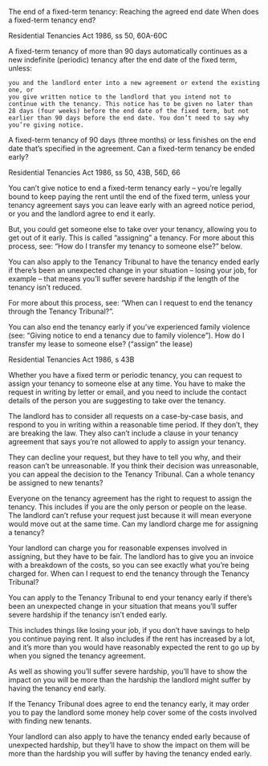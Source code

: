 The end of a fixed-term tenancy: Reaching the agreed end date
When does a fixed-term tenancy end?

Residential Tenancies Act 1986, ss 50, 60A-60C

A fixed-term tenancy of more than 90 days automatically continues as a new indefinite (periodic) tenancy after the end date of the fixed term, unless:

    you and the landlord enter into a new agreement or extend the existing one, or
    you give written notice to the landlord that you intend not to continue with the tenancy. This notice has to be given no later than 28 days (four weeks) before the end date of the fixed term, but not earlier than 90 days before the end date. You don’t need to say why you’re giving notice.

A fixed-term tenancy of 90 days (three months) or less finishes on the end date that’s specified in the agreement.
Can a fixed-term tenancy be ended early?

Residential Tenancies Act 1986, ss 50, 43B, 56D, 66

You can’t give notice to end a fixed-term tenancy early – you’re legally bound to keep paying the rent until the end of the fixed term, unless your tenancy agreement says you can leave early with an agreed notice period, or you and the landlord agree to end it early.

But, you could get someone else to take over your tenancy, allowing you to get out of it early. This is called “assigning” a tenancy. For more about this process, see: “How do I transfer my tenancy to someone else?” below.

You can also apply to the Tenancy Tribunal to have the tenancy ended early if there’s been an unexpected change in your situation – losing your job, for example – that means you’ll suffer severe hardship if the length of the tenancy isn’t reduced.

For more about this process, see: “When can I request to end the tenancy through the Tenancy Tribunal?”.

You can also end the tenancy early if you’ve experienced family violence (see: “Giving notice to end a tenancy due to family violence”).
How do I transfer my lease to someone else? (“assign” the lease)

Residential Tenancies Act 1986, s 43B

Whether you have a fixed term or periodic tenancy, you can request to assign your tenancy to someone else at any time. You have to make the request in writing by letter or email, and you need to include the contact details of the person you are suggesting to take over the tenancy.

The landlord has to consider all requests on a case-by-case basis, and respond to you in writing within a reasonable time period. If they don’t, they are breaking the law. They also can’t include a clause in your tenancy agreement that says you’re not allowed to apply to assign your tenancy.

They can decline your request, but they have to tell you why, and their reason can’t be unreasonable. If you think their decision was unreasonable, you can appeal the decision to the Tenancy Tribunal.
Can a whole tenancy be assigned to new tenants?

Everyone on the tenancy agreement has the right to request to assign the tenancy. This includes if you are the only person or people on the lease. The landlord can’t refuse your request just because it will mean everyone would move out at the same time.
Can my landlord charge me for assigning a tenancy?

Your landlord can charge you for reasonable expenses involved in assigning, but they have to be fair. The landlord has to give you an invoice with a breakdown of the costs, so you can see exactly what you’re being charged for.
When can I request to end the tenancy through the Tenancy Tribunal?

You can apply to the Tenancy Tribunal to end your tenancy early if there’s been an unexpected change in your situation that means you’ll suffer severe hardship if the tenancy isn’t ended early.

This includes things like losing your job, if you don’t have savings to help you continue paying rent. It also includes if the rent has increased by a lot, and it’s more than you would have reasonably expected the rent to go up by when you signed the tenancy agreement.

As well as showing you’ll suffer severe hardship, you’ll have to show the impact on you will be more than the hardship the landlord might suffer by having the tenancy end early.

If the Tenancy Tribunal does agree to end the tenancy early, it may order you to pay the landlord some money help cover some of the costs involved with finding new tenants.

Your landlord can also apply to have the tenancy ended early because of unexpected hardship, but they’ll have to show the impact on them will be more than the hardship you will suffer by having the tenancy ended early.